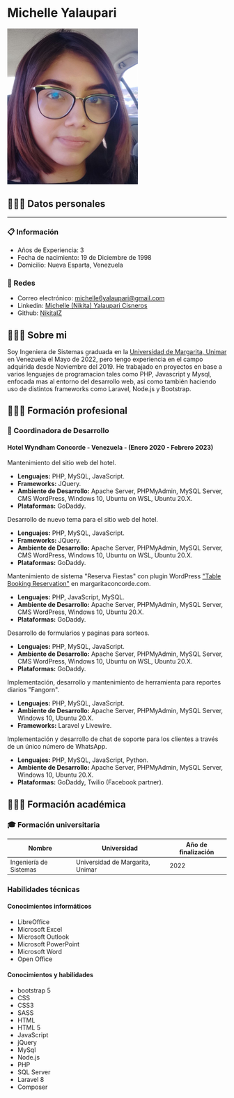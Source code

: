 # **Michelle Yalaupari**

   <img src="https://github.com/NikitaIZ/NikitaIZ/blob/main/perfil_cv.jpg" style="width: 300px; position: center" >

## **🙋🏻‍♀️ Datos personales**

---


### **📋 Información**

-   Años de Experiencia: 3
-   Fecha de nacimiento: 19 de Diciembre de 1998
-   Domicilio: Nueva Esparta, Venezuela

### **📲 Redes**

-   Correo electrónico: [michelle6yalaupari@gmail.com](mailto:michelle6yalaupari@gmail.com)
-   Linkedin: [Michelle (Nikita) Yalaupari Cisneros](https://www.linkedin.com/in/michelle-yalaupari-cisneros/)
-   Github: [NikitaIZ](https://github.com/NikitaIZ)

## **👩🏻‍💻 Sobre mi**

Soy Ingeniera de Sistemas graduada en la [Universidad de Margarita, Unimar](https://www.unimar.edu.ve/) en Venezuela el Mayo de 2022, pero tengo experiencia en el campo adquirida desde Noviembre del 2019. He trabajado en proyectos en base a varios lenguajes de programacion tales como PHP, Javascript y Mysql, enfocada mas al entorno del desarrollo web, asi como también haciendo uso de distintos frameworks como Laravel, Node.js y Bootstrap.

## **👩🏻‍💼 Formación profesional**

### **💼 Coordinadora de Desarrollo**

#### **Hotel Wyndham Concorde - Venezuela - (Enero 2020 - Febrero 2023)**

Mantenimiento del sitio web del hotel.

-   **Lenguajes:** PHP, MySQL, JavaScript.
-   **Frameworks:** JQuery.
-   **Ambiente de Desarrollo:** Apache Server, PHPMyAdmin, MySQL Server, CMS WordPress, Windows 10, Ubuntu on WSL, Ubuntu 20.X.
-   **Plataformas:** GoDaddy.

Desarrollo de nuevo tema para el sitio web del hotel.

-   **Lenguajes:** PHP, MySQL, JavaScript.
-   **Frameworks:** JQuery.
-   **Ambiente de Desarrollo:** Apache Server, PHPMyAdmin, MySQL Server, CMS WordPress, Windows 10, Ubuntu on WSL, Ubuntu 20.X.
-   **Plataformas:** GoDaddy.

Mantenimiento de sistema "Reserva Fiestas" con plugin WordPress ["Table Booking Reservation"](https://codecanyon.net/item/restaurant-reservation-table-booking-with-seat-reservation-for-woocommerce/24622793) en margaritaconcorde.com.

-   **Lenguajes:** PHP, JavaScript, MySQL.
-   **Ambiente de Desarrollo:** Apache Server, PHPMyAdmin, MySQL Server, CMS WordPress, Windows 10, Ubuntu 20.X.
-   **Plataformas:** GoDaddy.

Desarrollo de formularios y paginas para sorteos.

-   **Lenguajes:** PHP, MySQL, JavaScript.
-   **Ambiente de Desarrollo:** Apache Server, PHPMyAdmin, MySQL Server, CMS WordPress, Windows 10, Ubuntu on WSL, Ubuntu 20.X.
-   **Plataformas:** GoDaddy.

Implementación, desarrollo y mantenimiento de herramienta para reportes diarios "Fangorn".

-   **Lenguajes:** PHP, MySQL, JavaScript.
-   **Ambiente de Desarrollo:** Apache Server, PHPMyAdmin, MySQL Server, Windows 10, Ubuntu 20.X.
-   **Frameworks:** Laravel y Livewire.


Implementación y desarrollo de chat de soporte para los clientes a través de un único número de WhatsApp.

-   **Lenguajes:** PHP, MySQL, JavaScript, Python.
-   **Ambiente de Desarrollo:** Apache Server, PHPMyAdmin, MySQL Server, Windows 10, Ubuntu 20.X.
-   **Plataformas:** GoDaddy, Twilio (Facebook partner).

## **👩🏻‍🎓 Formación académica**

### **🎓 Formación universitaria**

| Nombre                 | Universidad                           | Año de finalización |
| ---------------------- | ------------------------------------- | ------------------- |
| Ingeniería de Sistemas | Universidad de Margarita, Unimar      | 2022                |

### **Habilidades técnicas**

#### **Conocimientos informáticos**

-   LibreOffice
-   Microsoft Excel
-   Microsoft Outlook
-   Microsoft PowerPoint
-   Microsoft Word
-   Open Office

#### **Conocimientos y habilidades**

-   bootstrap 5
-   CSS
-   CSS3
-   SASS
-   HTML
-   HTML 5
-   JavaScript
-   jQuery
-   MySql
-   Node.js
-   PHP
-   SQL Server
-   Laravel 8
-   Composer
